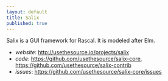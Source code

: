 ```yaml
---
layout: default
title: Salix
published: true
---
```


Salix is a GUI framework for Rascal. It is modeled after Elm.

* *website*: <http://usethesource.io/projects/salix>
* *code*: <https://github.com/usethesource/salix-core>, <https://github.com/usethesource/salix-contrib>
* *issues*: <https://github.com/usethesource/salix-core/issues>

